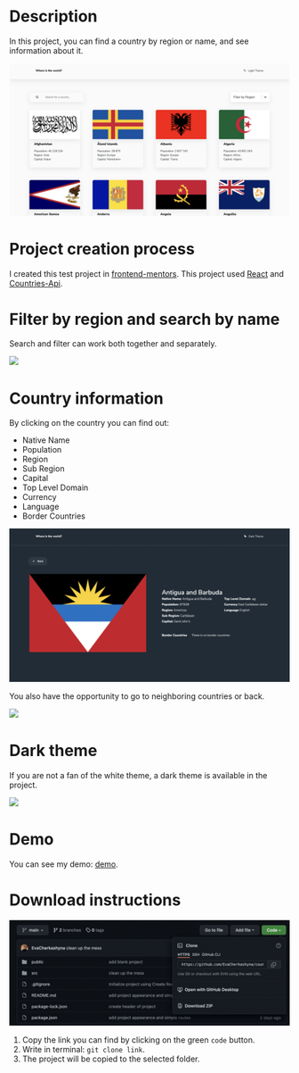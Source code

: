 # Description 
In this project, you can find a country by region or name, and see information about it.

![project](./readme-for/img.png)

# Project creation process
I created this test project in [frontend-mentors](https://www.frontendmentor.io/challenges/rest-countries-api-with-color-theme-switcher-5cacc469fec04111f7b848ca). This project used [React](https://ru.reactjs.org/) and [Countries-Api](https://restcountries.com/#api-endpoints-v2).


# Filter by region and search by name
Search and filter can work both together and separately.

![](https://media4.giphy.com/media/a84fFtySrzgLt2PzCP/giphy.gif?cid=790b76116556200ddeee939d0461688507e6dbb6b7d8a86a&rid=giphy.gif&ct=g)


# Country information
By clicking on the country you can find out:
+ Native Name
+ Population
+ Region
+ Sub Region
+ Capital
+ Top Level Domain 
+ Currency 
+ Language 
+ Border Countries

![](./readme-for/img1.png)

You also have the opportunity to go to neighboring countries or back.

![](https://media4.giphy.com/media/wH6rZOBQZErAVEKnVo/giphy.gif?cid=790b76112bd68cb94bdce8681d21511203bd06309158dc53&rid=giphy.gif&ct=g)

# Dark theme
If you are not a fan of the white theme, a dark theme is available in the project.

![](https://media3.giphy.com/media/pvb60juitaoo5gHUdW/giphy.gif?cid=790b7611c0bfe3af8ac4686b969cf90c9272a9d678f33500&rid=giphy.gif&ct=g)

# Demo 
You can see my demo: [demo](https://evacherkashyna.github.io/countries-project).

# Download instructions
![photo-instruction](./readme-for/img3.png)
1. Copy the link you can find by clicking on the green `code` button.
2. Write in terminal: `git clone link`.
3. The project will be copied to the selected folder.